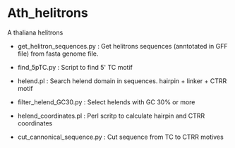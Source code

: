 # Ath_helitrons
A thaliana helitrons

- get_helitron_sequences.py  : Get helitrons sequences (anntotated in GFF file) from fasta genome file.

- find_5pTC.py : Script to find 5' TC motif

- helend.pl : Search helend domain in sequences. hairpin + linker + CTRR motif

- filter_helend_GC30.py : Select helends with GC 30% or more

- helend_coordinates.pl : Perl scritp to calculate hairpin and CTRR coordinates

- cut_cannonical_sequence.py : Cut sequence from TC to CTRR motives